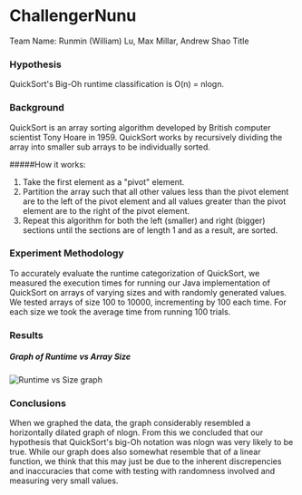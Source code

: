 # ChallengerNunu
Team Name: Runmin (William) Lu, Max Millar, Andrew Shao
Title

### Hypothesis
QuickSort's Big-Oh runtime classification is O(n) = nlogn.

### Background
QuickSort is an array sorting algorithm developed by British computer scientist Tony Hoare in 1959.
QuickSort works by recursively dividing the array into smaller sub arrays to be individually sorted.

#####How it works:
1.	Take the first element as a "pivot" element.
2.	Partition the array such that all other values less than the pivot element 
	are to the left of the pivot element and all values greater than the pivot element 
	are to the right of the pivot element.
3.	Repeat this algorithm for both the left (smaller) and right (bigger) sections
	until the sections are of length 1 and as a result, are sorted.

### Experiment Methodology
To accurately evaluate the runtime categorization of QuickSort,
we measured the execution times for running our Java implementation of QuickSort
 on arrays of varying sizes and with randomly generated values.
We tested arrays of size 100 to 10000, incrementing by 100 each time.
For each size we took the average time from running 100 trials.

### Results
##### Graph of Runtime vs Array Size
![Runtime vs Size graph](/path/to/graph.jpg?raw=true "Runtime vs Array Size")

### Conclusions
When we graphed the data, the graph considerably resembled a horizontally dilated graph of nlogn.
From this we concluded that our hypothesis that QuickSort's big-Oh notation was nlogn was very likely
to be true. 
While our graph does also somewhat resemble that of a linear function, we think that this may just be 
due to the inherent discrepencies and inaccuracies that come with testing with randomness involved and 
measuring very small values.